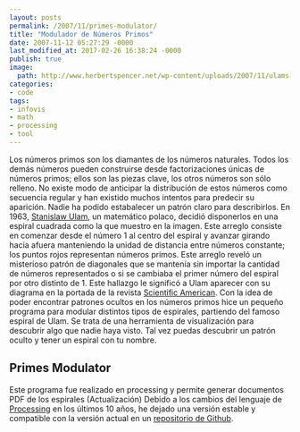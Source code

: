 ```yaml
---
layout: posts
permalink: /2007/11/primes-modulator/
title: "Modulador de Números Primos"
date: 2007-11-12 05:27:29 -0000
last_modified_at: 2017-02-26 16:38:24 -0000
publish: true
image:
  path: http://www.herbertspencer.net/wp-content/uploads/2007/11/ulams-rose.png
categories:
- code
tags:
- infovis
- math
- processing
- tool
---
```

Los números primos son los diamantes de los números naturales. Todos los demás números pueden construirse desde factorizaciones únicas de números primos; ellos son las piezas clave, los otros números son sólo relleno. No existe modo de anticipar la distribución de estos números como secuencia regular y han existido muchos intentos para predecir su aparición. Nadie ha podido estabalecer un patrón claro para describirlos. En 1963, [Stanislaw Ulam](http://en.wikipedia.org/wiki/Stanislaw_Ulam), un matemático polaco, decidió disponerlos en una espiral cuadrada como la que muestro en la imagen. Este arreglo consiste en comenzar desde el número 1 al centro del espiral y avanzar girando hacia afuera manteniendo la unidad de distancia entre números constante; los puntos rojos representan números primos. Este arreglo reveló un misterioso patrón de diagonales que se mantení­a sin importar la cantidad de números representados o si se cambiaba el primer número del espiral por otro distinto de 1. Este hallazgo le significó a Ulam aparecer con su diagrama en la portada de la revista [Scientific American](http://www.sciam.com/). Con la idea de poder encontrar patrones ocultos en los números primos hice un pequeño programa para modular distintos tipos de espirales, partiendo del famoso espiral de Ulam. Se trata de una herramienta de visualización para descubrir algo que nadie haya visto. Tal vez puedas descubrir un patrón oculto y tener un espiral con tu nombre.

## Primes Modulator

Este programa fue realizado en processing y permite generar documentos PDF de los espirales (Actualización) Debido a los cambios del lenguaje de [Processing](http://processing.org) en los últimos 10 años, he dejado una versión estable y compatible con la versión actual en un [repositorio de Github](http://www.github.com/hspencer/primes_modulator).
